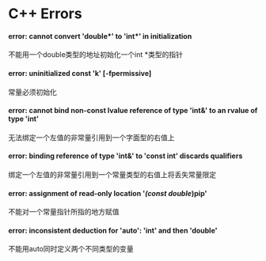 # C++ Errors

#### error: cannot convert 'double*' to 'int*' in initialization
不能用一个double类型的地址初始化一个int *类型的指针

#### error: uninitialized const 'k' [-fpermissive]
常量必须初始化

#### error: cannot bind non-const lvalue reference of type 'int&' to an rvalue of type 'int'
无法绑定一个左值的非常量引用到一个字面型的右值上

#### error: binding reference of type 'int&' to 'const int' discards qualifiers
绑定一个左值的非常量引用到一个常量类型的右值上将丢失常量限定

#### error: assignment of read-only location '*(const double*)pip'
不能对一个常量指针所指的地方赋值

#### error: inconsistent deduction for 'auto': 'int' and then 'double'
不能用auto同时定义两个不同类型的变量


